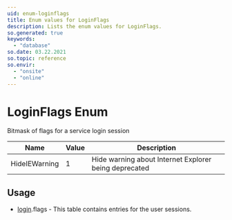 ```yaml
---
uid: enum-loginflags
title: Enum values for LoginFlags
description: Lists the enum values for LoginFlags.
so.generated: true
keywords:
  - "database"
so.date: 03.22.2021
so.topic: reference
so.envir:
  - "onsite"
  - "online"
---
```


# LoginFlags Enum

Bitmask of flags for a service login session

| Name | Value | Description |
|------|-------|-------------|
|HideIEWarning|1|Hide warning about Internet Explorer being deprecated|

## Usage

* [login](../login.md).flags - This table contains entries for the user sessions. 
